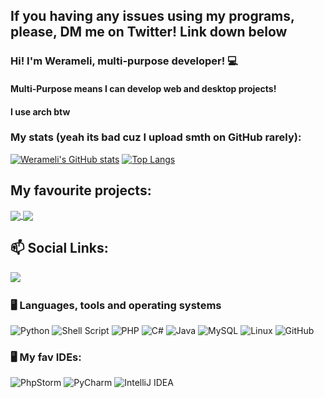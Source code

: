 ## If you having any issues using my programs, please, DM me on Twitter! Link down below

### Hi! I'm Werameli, multi-purpose developer!  💻
#### Multi-Purpose means I can develop web and desktop projects!
#### I use arch btw




### My stats (yeah its bad cuz I upload smth on GitHub rarely):
[![Werameli's GitHub stats](https://github-readme-stats.vercel.app/api?username=werameli&show_icons=true&theme=gradient)](https://github.com/anuraghazra/github-readme-stats) [![Top Langs](https://github-readme-stats.vercel.app/api/top-langs/?username=werameli&layout=compact&show_icons=true&theme=gradient)](https://github.com/anuraghazra/github-readme-stats)


## My favourite projects:
<a href="https://github.com/werameli/SwissNetKnife">
  <img align="center" src="https://github-readme-stats.vercel.app/api/pin/?username=werameli&repo=SwissNetKnife&theme=buefy" />
</a>

<a href="https://github.com/werameli/SNKUnited">
  <img align="center" src="https://github-readme-stats.vercel.app/api/pin/?username=werameli&repo=SNKUnited&theme=buefy" />
</a>

<h2>📫 Social Links:</h2>
<p>
  <a href="https://x.com/realwerameli"><img src="https://img.shields.io/badge/Twitter-%231DA1F2.svg?style=for-the-badge&logo=Twitter&logoColor=white" /></a>&nbsp; 
</p>
<p>
  
</p>

### 🖥️ Languages, tools and operating systems
![Python](https://img.shields.io/badge/python-3670A0?style=for-the-badge&logo=python&logoColor=ffdd54)
![Shell Script](https://img.shields.io/badge/shell_script-%23121011.svg?style=for-the-badge&logo=gnu-bash&logoColor=white)
![PHP](https://img.shields.io/badge/php-%23777BB4.svg?style=for-the-badge&logo=php&logoColor=white)
![C#](https://img.shields.io/badge/c%23-%23239120.svg?style=for-the-badge&logo=c-sharp&logoColor=white)
![Java](https://img.shields.io/badge/java-%23ED8B00.svg?style=for-the-badge&logo=openjdk&logoColor=white)
![MySQL](https://img.shields.io/badge/mysql-%2300f.svg?style=for-the-badge&logo=mysql&logoColor=white)
![Linux](https://img.shields.io/badge/Linux-FCC624?style=for-the-badge&logo=linux&logoColor=black)
![GitHub](https://img.shields.io/badge/github-%23121011.svg?style=for-the-badge&logo=github&logoColor=white)


### 🖥️ My fav IDEs:
![PhpStorm](https://img.shields.io/badge/phpstorm-143?style=for-the-badge&logo=phpstorm&logoColor=black&color=black&labelColor=darkorchid)
![PyCharm](https://img.shields.io/badge/pycharm-143?style=for-the-badge&logo=pycharm&logoColor=black&color=black&labelColor=green)
![IntelliJ IDEA](https://img.shields.io/badge/IntelliJIDEA-000000.svg?style=for-the-badge&logo=intellij-idea&logoColor=white)
